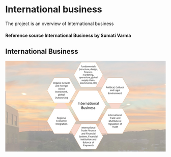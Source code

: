 # International business

The project is an overview of International business 

#### Reference source International Business by Sumati Varma

## International Business
![image](InternationalBusiness.jpg)
